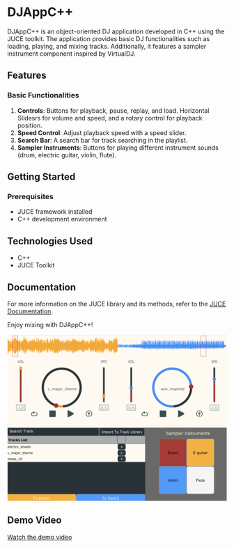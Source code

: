 # DJAppC++
DJAppC++ is an object-oriented DJ application developed in C++ using the JUCE toolkit. The application provides basic DJ functionalities such as loading, playing, and mixing tracks. Additionally, it features a sampler instrument component inspired by VirtualDJ.

## Features

### Basic Functionalities
1. **Controls**: Buttons for playback, pause, replay, and load. Horizontal Slidesrs for volume and speed, and a rotary control for playback position.
2. **Speed Control**: Adjust playback speed with a speed slider.
3. **Search Bar**: A search bar for track searching in the playlist.
4. **Sampler Instruments**: Buttons for playing different instrument sounds (drum, electric guitar, violin, flute).

## Getting Started
### Prerequisites
- JUCE framework installed
- C++ development environment

## Technologies Used
- C++
- JUCE Toolkit

## Documentation
For more information on the JUCE library and its methods, refer to the [JUCE Documentation](https://juce.com/doc/classes).

Enjoy mixing with DJAppC++!

![Screenshot of the Mario Game](https://github.com/Renagoh123/DJAppCpp/blob/87e55bf018a2aabd8a1011ed40dd54def0c50db0/Assets/djapp.png)

## Demo Video
[Watch the demo video](https://youtu.be/sfwJyakl7Ro)
